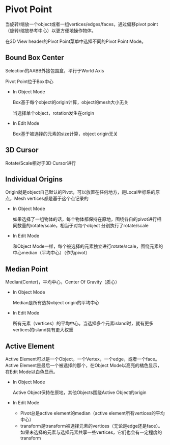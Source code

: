 # Pivot Point

当旋转/缩放一个object或者一组vertices/edges/faces，通过偏移pivot point（旋转/缩放参考中心）以更方便地操作物体。

在3D View header的Pivot Point菜单中选择不同的Pivot Point Mode。

## Bound Box Center

Selection的AABB外接包围盒，平行于World Axis

Pivot Point位于Box中心

- In Object Mode

  Box基于每个object的origin计算，object的mesh大小无关

  当选择单个object，rotation发生在origin

- In Edit Mode

  Box基于被选择的元素的size计算，object origin无关

## 3D Cursor

Rotate/Scale相对于3D Cursor进行

## Individual Origins

Origin就是object自己默认的Pivot，可以放置在任何地方，是Local坐标系的原点，Mesh vertices都是基于这个点记录的

- In Object Mode

    如果选择了一组物体的话，每个物体都保持在原地，围绕各自的pivot进行相同数量的rotate/scale，相当于对每个object 分别执行了rotate/scale

- In Edit Mode

    和Object Mode一样，每个被选择的元素独立进行rotate/scale，围绕元素的中心median（平均中心）（作为pivot）

## Median Point

Median(Center)，平均中心，Center Of Gravity（质心）

- In Object Mode

  Median是所有选择object origin的平均中心

- In Edit Mode

  所有元素（vertices）的平均中心。当选择多个元素island时，就有更多vertices的island具有更大权重

## Active Element

Active Element可以是一个Object，一个Vertex，一个edge，或者一个face。Active Element是最后一个被选择的那个，在Object Mode以高亮的橘色显示，在Edit Mode以白色显示。

- In Object Mode

  Active Object保持在原地，其他Objects围绕Active Object的origin

- In Edit Mode

  - Pivot总是active element的median（active element所有vertices的平均中心）
  - transform是transform被选择元素的vertices（无论是edge还是face）。如果未选择的元素与选择元素共享一些vertices，它们也会有一定程度的transform